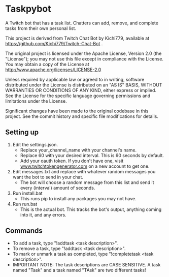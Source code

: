 # Taskpybot
A Twitch bot that has a task list. Chatters can add, remove, and complete tasks from their own personal list.

This project is derived from Twitch Chat Bot by Kichi779, available at https://github.com/Kichi779/Twitch-Chat-Bot .

The original project is licensed under the Apache License, Version 2.0 (the "License"); you may not use this file except in compliance with the License. You may obtain a copy of the License at http://www.apache.org/licenses/LICENSE-2.0

Unless required by applicable law or agreed to in writing, software distributed under the License is distributed on an "AS IS" BASIS, WITHOUT WARRANTIES OR CONDITIONS OF ANY KIND, either express or implied. See the License for the specific language governing permissions and limitations under the License.

Significant changes have been made to the original codebase in this project. See the commit history and specific file modifications for details.

## Setting up
1. Edit the settings.json.
    * Replace your_channel_name with your channel's name.
    * Replace 60 with your desired interval. This is 60 seconds by default.
    * Add your oauth token. If you don't have one, visit www.twitchtokengenerator.com on a new account to get one.
2. Edit messages.txt and replace with whatever random messages you want the bot to send in your chat. 
    * The bot will choose a random message from this list and send it every (interval) amount of seconds.
3. Run install.bat
    * This runs pip to install any packages you may not have.
4. Run run.bat
    * This is the actual bot. This tracks the bot's output, anything coming into it, and any errors.

## Commands
* To add a task, type "!addtask \<task description>".
* To remove a task, type "!addtask \<task description>". 
* To mark or unmark a task as completed, type "!completetask \<task description>".
* IMPORTANT NOTE: The task descriptions are CASE SENSITIVE. A task named "Task" and a task named "TAsk" are two different tasks!
